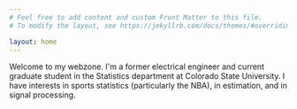 ```yaml
---
# Feel free to add content and custom Front Matter to this file.
# To modify the layout, see https://jekyllrb.com/docs/themes/#overriding-theme-defaults

layout: home
---
```



Welcome to my webzone. I'm a former electrical engineer and current graduate student in the Statistics department at Colorado State University.  I have interests in sports statistics (particularly the NBA), in estimation, and in signal processing.